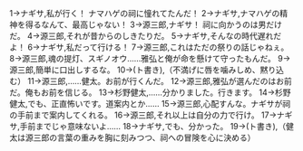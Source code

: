 1→ナギサ,私が行く！ ナマハゲの祠に憧れてたんだ！
2→ナギサ,ナマハゲの精神を得るなんて、最高じゃない！
3→源三郎,ナギサ！ 祠に向かうのは男だけだ。
4→源三郎,それが昔からのしきたりだ。
5→ナギサ,そんなの時代遅れだよ！
6→ナギサ,私だって行ける！
7→源三郎,これはただの祭りの話じゃねぇ。
8→源三郎,魂の提灯、スギノオウ……雅弘と俺が命を懸けて守ったもんだ。
9→源三郎,簡単に口出しするな。
10→(ト書き),（不満げに唇を噛みしめ、黙り込む）
11→源三郎,……健太。お前が行くんだ。
12→源三郎,雅弘が選んだのはお前だ。俺もお前を信じる。
13→杉野健太,……分かりました。行きます。
14→杉野健太,でも、正直怖いです。道案内とか……
15→源三郎,心配すんな。ナギサが祠の手前まで案内してくれる。
16→源三郎,それ以上は自分の力で行け。
17→ナギサ,手前までじゃ意味ないよ……
18→ナギサ,でも、分かった。
19→(ト書き),（健太は源三郎の言葉の重みを胸に刻みつつ、祠への冒険を心に決める）
